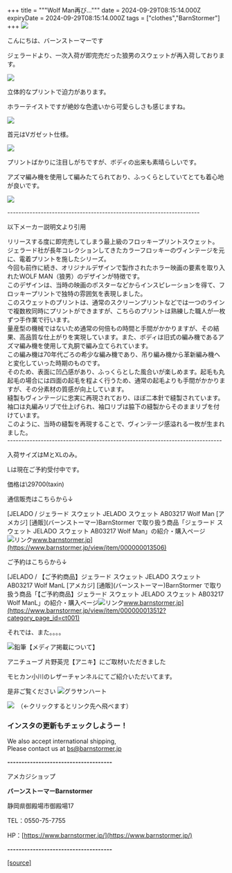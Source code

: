 +++
title = """Wolf Man再び..."""
date = 2024-09-29T08:15:14.000Z
expiryDate = 2024-09-29T08:15:14.000Z
tags = ["clothes","BarnStormer"]
+++
[![](https://stat.ameba.jp/user_images/20231023/16/barnstormer-go/b2/03/p/o0420015015354743273.png)](https://ameblo.jp/barnstormer-go/entry-12825670498.html)

こんにちは、バーンストーマーです

ジェラードより、一次入荷が即完売だった狼男のスウェットが再入荷しております。

[![](https://stat.ameba.jp/user_images/20240929/17/barnstormer-go/5c/74/j/o0466070015492072994.jpg)](https://stat.ameba.jp/user_images/20240929/17/barnstormer-go/5c/74/j/o0466070015492072994.jpg)

立体的なプリントで迫力があります。

ホラーテイストですが絶妙な色遣いから可愛らしさも感じますね。

[![](https://stat.ameba.jp/user_images/20240929/17/barnstormer-go/15/94/j/o0466070015492072988.jpg)](https://stat.ameba.jp/user_images/20240929/17/barnstormer-go/15/94/j/o0466070015492072988.jpg)

首元はVガゼット仕様。

[![](https://stat.ameba.jp/user_images/20240929/17/barnstormer-go/9e/eb/j/o0466070015492072985.jpg)](https://stat.ameba.jp/user_images/20240929/17/barnstormer-go/9e/eb/j/o0466070015492072985.jpg)

プリントばかりに注目しがちですが、ボディの出来も素晴らしいです。

アズマ編み機を使用して編みたてられており、ふっくらとしていてとても着心地が良いです。

[![](https://stat.ameba.jp/user_images/20240929/17/barnstormer-go/ae/1b/j/o0466070015492072976.jpg)](https://stat.ameba.jp/user_images/20240929/17/barnstormer-go/ae/1b/j/o0466070015492072976.jpg)

\---------------------------------------------------------------------

以下メーカー説明文より引用

リリースする度に即完売してしまう最上級のフロッキープリントスウェット。  
ジェラード社が長年コレクションしてきたカラーフロッキーのヴィンテージを元に、電着プリントを施したシリーズ。  
今回も前作に続き、オリジナルデザインで製作されたホラー映画の要素を取り入れたWOLF MAN（狼男）のデザインが特徴です。  
このデザインは、当時の映画のポスターなどからインスピレーションを得て、フロッキープリントで独特の雰囲気を表現しました。  
このスウェットのプリントは、通常のスクリーンプリントなどでは一つのラインで複数枚同時にプリントができますが、こちらのプリントは熟練した職人が一枚ずつ手作業で行います。  
量産型の機械ではないため通常の何倍もの時間と手間がかかりますが、その結果、高品質な仕上がりを実現しています。また、ボディは旧式の編み機であるアズマ編み機を使用して丸胴で編み立てられています。  
この編み機は70年代ごろの希少な編み機であり、吊り編み機から革新編み機へと変化していった時期のものです。  
そのため、表面に凹凸感があり、ふっくらとした風合いが楽しめます。起毛も丸起毛の場合には四面の起毛を程よく行うため、通常の起毛よりも手間がかかりますが、その分素材の質感が向上しています。  
縫製もヴィンテージに忠実に再現されており、ほぼ二本針で縫製されています。袖口は丸編みリブで仕上げられ、袖口リブは脇下の縫製からそのままリブを付けています。  
このように、当時の縫製を再現することで、ヴィンテージ感溢れる一枚が生まれました。  
\-----------------------------------------------------------------------------

入荷サイズはMとXLのみ。

Lは現在ご予約受付中です。

価格は\\29700(taxin)

通信販売はこちらから↓

[JELADO / ジェラード スウェット JELADO スウェット AB03217 Wolf Man \[アメカジ\] \[通販\](バーンストーマー)BarnStormer で取り扱う商品「ジェラード スウェット JELADO スウェット AB03217 Wolf Man」の紹介・購入ページ![リンク](https://c.stat100.ameba.jp/ameblo/symbols/v3.20.0/svg/gray/editor_link.svg)www.barnstormer.jp](https://www.barnstormer.jp/view/item/000000013506)

ご予約はこちらから↓

[JELADO / 【ご予約商品】ジェラード スウェット JELADO スウェット AB03217 Wolf ManL \[アメカジ\] \[通販\](バーンストーマー)BarnStormer で取り扱う商品「【ご予約商品】ジェラード スウェット JELADO スウェット AB03217 Wolf ManL」の紹介・購入ページ![リンク](https://c.stat100.ameba.jp/ameblo/symbols/v3.20.0/svg/gray/editor_link.svg)www.barnstormer.jp](https://www.barnstormer.jp/view/item/000000013512?category_page_id=ct001)

それでは、また。。。。

![鉛筆](https://stat100.ameba.jp/blog/ucs/img/char/char3/519.png)【メディア掲載について】

アニチューブ 片野英児【アニキ】にご取材いただきました

モヒカン小川のレザーチャンネルにてご紹介いただいてます。

是非ご覧ください ![グラサンハート](https://stat100.ameba.jp/blog/ucs/img/char/char3/148.png)

[![](https://stat.ameba.jp/user_images/20230412/16/barnstormer-go/6a/23/p/o0108010815269242493.png)](https://www.instagram.com/barnstormer_daily/)　（←クリックするとリンク先へ飛べます）

### インスタの更新もチェックしようー！

We also accept international shipping,  
Please contact us at bs@barnstormer.jp

**\-------------------------------------**

アメカジショップ

**バーンストーマーBarnstormer**

静岡県御殿場市御殿場17

TEL：0550-75-7755

HP：[https://www.barnstormer.jp/](https://www.barnstormer.jp/)

**\-------------------------------------**

[[source]](https://ameblo.jp/barnstormer-go/entry-12869372468.html)
